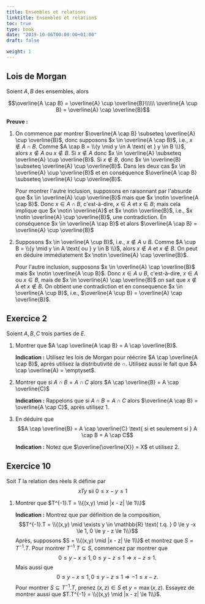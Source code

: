 ```yaml
---
title: Ensembles et relations
linktitle: Ensembles et relations
toc: true
type: book
date: "2019-10-06T00:00:00+01:00"
draft: false

weight: 1
---
```


## Lois de Morgan

Soient $A, B$ des ensembles, alors

$$\overline{A \cap B} = \overline{A} \cup \overline{B}\\\\\\
\overline{A \cup B} = \overline{A} \cap \overline{B}$$

**Preuve :**

1.  On commence par montrer $\overline{A \cap B} \subseteq \overline{A} \cup \overline{B}$, donc supposons $x \in \overline{A \cap B}$, i.e., $x \notin A \cap B$. Comme $A \cap B = \\{y \mid y \in A \text{ et } y \in B \\}$, alors $x \notin A$ ou $x \notin B$. Si $x \notin A$ donc $x \in \overline{A} \subseteq \overline{A} \cup \overline{B}$. Si $x \notin B$, donc $x \in \overline{B} \subseteq \overline{A} \cup \overline{B}$. Dans les deux cas $x \in \overline{A} \cup \overline{B}$ et en conséquence $\overline{A \cap B} \subseteq \overline{A} \cup \overline{B}$. 

    Pour montrer l'autre inclusion, supposons en raisonnant par l'absurde que $x \in \overline{A} \cup \overline{B}$ mais que $x \notin \overline{A \cap B}$. Donc $x \in A \cap B$, c'est-à-dire, $x \in A$ et $x \in B$; mais cela implique que $x \notin \overline{A}$ et $x \notin \overline{B}$, i.e., $x \notin \overline{A} \cup \overline{B}$, une contradiction. En conséquence $x \in \overline{A \cap B}$ et alors $\overline{A \cap B} = \overline{A} \cup \overline{B}$

2.  Supposons $x \in \overline{A \cup B}$, i.e., $x \notin A \cup B$. Comme $A \cup B = \\{y \mid y \in A \text{ ou } y \in B \\}$, alors $x \notin A$ et $x \notin B$. On peut en déduire immédiatement $x \notin \overline{A} \cap \overline{B}$.

    Pour l'autre inclusion, supposons $x \in \overline{A} \cap \overline{B}$ mais $x \notin \overline{A \cup B}$. Donc $x \in A \cup B$, c'est-à-dire, $x \in A$ ou $x \in B$, mais de $x \in \overline{A} \cap \overline{B}$ on sait que $x \notin A$ et $x \notin B$. On obtient une contradiction et en consequence $x \in  \overline{A \cup B}$, i.e., $\overline{A \cup B} = \overline{A} \cap \overline{B}$.

## Exercice 2

Soient $A, B, C$ trois parties de $E$.

1.  Montrer que $A \cap \overline{A \cap B} = A \cap \overline{B}$.
   
    **Indication :** Utilisez les lois de Morgan pour réécrire $A \cap \overline{A \cap B}$, après utilisez la distributivité de $\cap$. Utilisez aussi le fait que $A \cap \overline{A} = \emptyset$.

2.  Montrer que si $A \cap B = A \cap C$ alors $A \cap \overline{B} = A \cap \overline{C}$
   
    **Indication :** Rappelons que si $A \cap B = A \cap C$ alors $\overline{A \cap B} = \overline{A \cap C}$, après utilisez 1.

3.  En déduire que $$A \cap \overline{B} = A \cap \overline{C} \text{ si et seulement si } A \cap B = A \cap C$$

    **Indication :** Notez que $\overline{\overline{X}} = X$ et utilisez 2.

## Exercice 10

Soit $T$ la relation des réels $\mathbb{R}$ définie par $$xTy \text{ sii } 0 \le x-y \le 1$$

1.  Montrer que $T^{-1}.T = \\{(x,y) \mid |x - z| \le 1\\}$

    **Indication :** Montrez que par définition de la composition, $$T^{-1}.T = \\{(x,y) \mid \exists y \in \mathbb{R} \text{ t.q. } 0 \le y -x \le 1, 0 \le y - z \le 1\\}$$ Après, supposons $S = \\{(x,y) \mid |x - z| \le 1\\}$ et montrez que $S = T^{-1}.T$. Pour montrer $T^{-1}.T \subseteq S$, commencez par montrer que $$0 \le y - x \le 1, 0 \le y - z \le 1 \Longrightarrow x - z \le 1.$$ Mais aussi que $$0 \le y - x \le 1, 0 \le y - z \le 1 \Longrightarrow -1 \le x - z.$$ Pour montrer $S \subseteq T^{-1}.T$, prenez $(x,z) \in S$ et $y = \max(x,z)$. Essayez de montrer aussi que $T.T^{-1} = \\{(x,y) \mid |x - z| \le 1\\}$.
